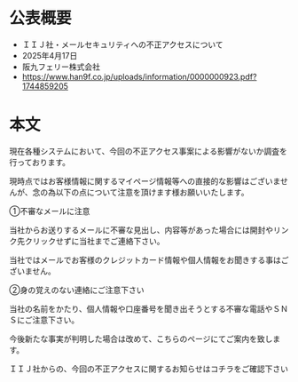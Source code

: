 # 公表概要
- ＩＩＪ社・メールセキュリティへの不正アクセスについて
- 2025年4月17日
- 阪九フェリー株式会社
- https://www.han9f.co.jp/uploads/information/0000000923.pdf?1744859205

# 本文
現在各種システムにおいて、今回の不正アクセス事案による影響がないか調査を行っております。

現時点ではお客様情報に関するマイページ情報等への直接的な影響はございませんが、念の為以下の点について注意を頂けます様お願いいたします。

①不審なメールに注意

当社からお送りするメールに不審な見出し、内容等があった場合には開封やリンク先クリックせずに当社までご連絡下さい。

当社ではメールでお客様のクレジットカード情報や個人情報をお聞きする事はございません。

②身の覚えのない連絡にご注意下さい

当社の名前をかたり、個人情報や口座番号を聞き出そうとする不審な電話やＳＮＳにご注意下さい。

今後新たな事実が判明した場合は改めて、こちらのページにてご案内を致します。

ＩＩＪ社からの、今回の不正アクセスに関するお知らせはコチラをご確認下さい
